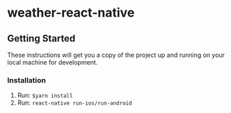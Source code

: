 # weather-react-native

## Getting Started

These instructions will get you a copy of the project up and running on your local machine for development.

### Installation

1. Run: `$yarn install`
2. Run: `react-native run-ios/run-android`
